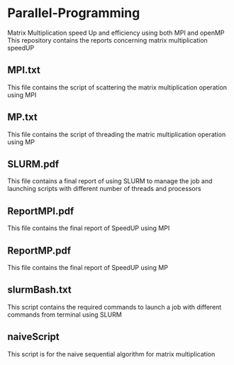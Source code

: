 # Parallel-Programming
Matrix Multiplication speed Up and efficiency using both MPI and openMP
This repository contains the reports concerning matrix multiplication speedUP
## MPI.txt
This file contains the script of scattering the matrix multiplication operation using MPI
## MP.txt
This file contains the script of threading the matric multiplication operation using MP
## SLURM.pdf
This file contains a final report of using SLURM to manage the job and launching scripts with different number of threads and processors
## ReportMPI.pdf
This file contains the final report of SpeedUP using MPI
## ReportMP.pdf
This file contains the final report of SpeedUP using MP
## slurmBash.txt
This script contains the required commands to launch a job with different commands from terminal using SLURM
## naiveScript
This script is for the naive sequential algorithm for matrix multiplication
